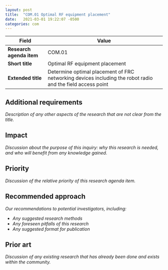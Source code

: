 ```yaml
---
layout: post
title:  "COM.01 Optimal RF equipment placement"
date:   2021-03-01 19:22:07 -0500
categories: com
---
```


| Field  | Value |
| ------------- | ------------- |
| **Research agenda item**  | COM.01  |
| **Short title**  | Optimal RF equipment placement  |
| **Extended title**  | Determine optimal placement of FRC networking devices including the robot radio and the field access point  |

## Additional requirements
_Description of any other aspects of the research that are not clear from the title._

## Impact
_Discussion about the purpose of this inquiry: why this research is needed, and who will benefit from any knowledge gained._

## Priority
_Discussion of the relative priority of this research agenda item._

## Recommended approach
_Our recommendations to potential investigators, including:_
- _Any suggested research methods_
- _Any foreseen pitfalls of this research_
- _Any suggested format for publication_

## Prior art
_Discussion of any existing research that has already been done and exists within the community._
